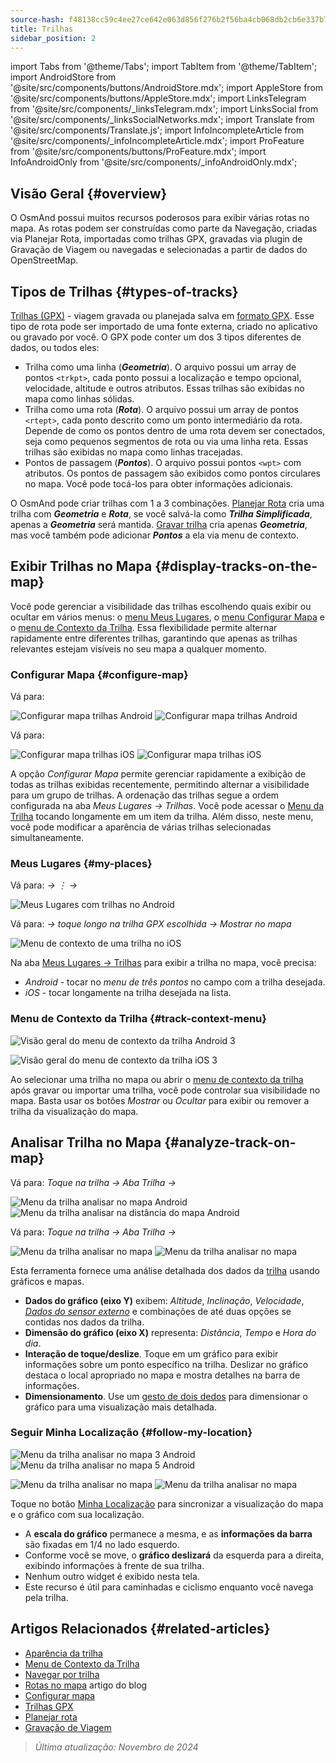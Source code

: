 ```yaml
---
source-hash: f48138cc59c4ee27ce642e063d856f276b2f56ba4cb068db2cb6e337b797c4c1
title: Trilhas
sidebar_position: 2
---
```

import Tabs from '@theme/Tabs';
import TabItem from '@theme/TabItem';
import AndroidStore from '@site/src/components/buttons/AndroidStore.mdx';
import AppleStore from '@site/src/components/buttons/AppleStore.mdx';
import LinksTelegram from '@site/src/components/_linksTelegram.mdx';
import LinksSocial from '@site/src/components/_linksSocialNetworks.mdx';
import Translate from '@site/src/components/Translate.js';
import InfoIncompleteArticle from '@site/src/components/_infoIncompleteArticle.mdx';
import ProFeature from '@site/src/components/buttons/ProFeature.mdx';
import InfoAndroidOnly from '@site/src/components/_infoAndroidOnly.mdx';



## Visão Geral {#overview}

O OsmAnd possui muitos recursos poderosos para exibir várias rotas no mapa. As rotas podem ser construídas como parte da Navegação, criadas via Planejar Rota, importadas como trilhas GPX, gravadas via plugin de Gravação de Viagem ou navegadas e selecionadas a partir de dados do OpenStreetMap.


## Tipos de Trilhas {#types-of-tracks}

[Trilhas (GPX)](#display-tracks-on-the-map) - viagem gravada ou planejada salva em [formato GPX](https://en.wikipedia.org/wiki/GPS_Exchange_Format). Esse tipo de rota pode ser importado de uma fonte externa, criado no aplicativo ou gravado por você. O GPX pode conter um dos 3 tipos diferentes de dados, ou todos eles:

- Trilha como uma linha (***Geometria***). O arquivo possui um array de pontos ```<trkpt>```, cada ponto possui a localização e tempo opcional, velocidade, altitude e outros atributos. Essas trilhas são exibidas no mapa como linhas sólidas.
- Trilha como uma rota (***Rota***). O arquivo possui um array de pontos ```<rtept>```, cada ponto descrito como um ponto intermediário da rota. Depende de como os pontos dentro de uma rota devem ser conectados, seja como pequenos segmentos de rota ou via uma linha reta. Essas trilhas são exibidas no mapa como linhas tracejadas.
- Pontos de passagem (***Pontos***). O arquivo possui pontos ```<wpt>``` com atributos. Os pontos de passagem são exibidos como pontos circulares no mapa. Você pode tocá-los para obter informações adicionais.

O OsmAnd pode criar trilhas com 1 a 3 combinações. [Planejar Rota](../../plan-route/create-route.md) cria uma trilha com ***Geometria*** e ***Rota***, se você salvá-la como ***Trilha Simplificada***, apenas a ***Geometria*** será mantida. [Gravar trilha](../../plugins/trip-recording.md#new-track-recording) cria apenas ***Geometria***, mas você também pode adicionar ***Pontos*** a ela via menu de contexto.


## Exibir Trilhas no Mapa {#display-tracks-on-the-map}

Você pode gerenciar a visibilidade das trilhas escolhendo quais exibir ou ocultar em vários menus: o [menu Meus Lugares](#my-places), o [menu Configurar Mapa](#configure-map) e o [menu de Contexto da Trilha](#track-context-menu). Essa flexibilidade permite alternar rapidamente entre diferentes trilhas, garantindo que apenas as trilhas relevantes estejam visíveis no seu mapa a qualquer momento.

### Configurar Mapa {#configure-map}

<Tabs groupId="operating-systems">

<TabItem value="android" label="Android">

Vá para: *<Translate android="true" ids="shared_string_menu,configure_map,shared_string_show,show_gpx"/>*

![Configurar mapa trilhas Android](@site/static/img/map/tracks_and_routes/tracks_and_routes_display_1_andr.png)   ![Configurar mapa trilhas Android](@site/static/img/map/tracks_and_routes/tracks_and_routes_display_andr.png)  

</TabItem>

<TabItem value="ios" label="iOS">

Vá para: *<Translate ios="true" ids="shared_string_menu,configure_map,shared_string_gpx_tracks"/>*

![Configurar mapa trilhas iOS](@site/static/img/personal/tracks/follow_track_1_ios.png)  ![Configurar mapa trilhas iOS](@site/static/img/personal/tracks/configure_map_track_menu_ios.png)

</TabItem>

</Tabs>

A opção *Configurar Mapa* permite gerenciar rapidamente a exibição de todas as trilhas exibidas recentemente, permitindo alternar a visibilidade para um grupo de trilhas. A ordenação das trilhas segue a ordem configurada na aba *Meus Lugares → Trilhas*. Você pode acessar o [Menu da Trilha](../../personal/tracks/manage-tracks.md#track-menu) tocando longamente em um item da trilha. Além disso, neste menu, você pode modificar a aparência de várias trilhas selecionadas simultaneamente.

### Meus Lugares {#my-places}

<Tabs groupId="operating-systems">

<TabItem value="android" label="Android">

Vá para: *<Translate android="true" ids="shared_string_menu,shared_string_my_places,shared_string_gpx_files"/> → &#8942; → <Translate android="true" ids="shared_string_show_on_map"/>*

![Meus Lugares com trilhas no Android](@site/static/img/personal/tracks/one_track_menu_andr.png)

</TabItem>

<TabItem value="ios" label="iOS">

Vá para: *<Translate ios="true" ids="shared_string_menu,shared_string_my_places,shared_string_gpx_tracks"/> → toque longo na trilha GPX escolhida → Mostrar no mapa*

![Menu de contexto de uma trilha no iOS](@site/static/img/personal/tracks/one_track_menu_ios.png)

</TabItem>

</Tabs>

Na aba [Meus Lugares *→* Trilhas](../../personal/tracks/manage-tracks.md#manage-tracks) para exibir a trilha no mapa, você precisa:

- *Android* - tocar no *menu de três pontos* no campo com a trilha desejada.
- *iOS* - tocar longamente na trilha desejada na lista.


### Menu de Contexto da Trilha {#track-context-menu}

<Tabs groupId="operating-systems">

<TabItem value="android" label="Android">

![Visão geral do menu de contexto da trilha Android 3](@site/static/img/personal/tracks/track_context_overview_andr_3.png)

</TabItem>

<TabItem value="ios" label="iOS">

![Visão geral do menu de contexto da trilha iOS 3](@site/static/img/personal/tracks/track_context_overview_ios_3.png)

</TabItem>

</Tabs>

Ao selecionar uma trilha no mapa ou abrir o [menu de contexto da trilha](./track-context-menu.md) após gravar ou importar uma trilha, você pode controlar sua visibilidade no mapa. Basta usar os botões *Mostrar* ou *Ocultar* para exibir ou remover a trilha da visualização do mapa.


## Analisar Trilha no Mapa {#analyze-track-on-map}

<Tabs groupId="operating-systems">

<TabItem value="android" label="Android">

Vá para: *Toque na trilha → Aba Trilha → <Translate android="true" ids="analyze_on_map"/>*  

![Menu da trilha analisar no mapa Android](@site/static/img/personal/tracks/analyze_track_on_map_andr.png)    ![Menu da trilha analisar na distância do mapa Android](@site/static/img/personal/tracks/analyze_track_on_map_distance_andr.png)

</TabItem>

<TabItem value="ios" label="iOS">

Vá para: *Toque na trilha → Aba Trilha → <Translate ios="true" ids="analyze_on_map"/>*  

![Menu da trilha analisar no mapa](@site/static/img/personal/tracks/track_analyze_ios.png)  ![Menu da trilha analisar no mapa ](@site/static/img/personal/tracks/track_analyze_on_map_ios.png)

</TabItem>

</Tabs>

Esta ferramenta fornece uma análise detalhada dos dados da [trilha](../../map/tracks/track-context-menu.md#options) usando gráficos e mapas.

- **Dados do gráfico (eixo Y)** exibem: *Altitude*, *Inclinação*, *Velocidade*, [*Dados do sensor externo*](../../plugins/external-sensors.md) e combinações de até duas opções se contidas nos dados da trilha.
- **Dimensão do gráfico (eixo X)** representa: *Distância*, *Tempo* e *Hora do dia*.
- **Interação de toque/deslize**. Toque em um gráfico para exibir informações sobre um ponto específico na trilha. Deslizar no gráfico destaca o local apropriado no mapa e mostra detalhes na barra de informações.
- **Dimensionamento**. Use um [gesto de dois dedos](../../map/interact-with-map.md#gestures) para dimensionar o gráfico para uma visualização mais detalhada.


### Seguir Minha Localização {#follow-my-location}

<Tabs groupId="operating-systems">

<TabItem value="android" label="Android">

![Menu da trilha analisar no mapa 3 Android](@site/static/img/personal/tracks/track_analyze_on_map_3_android.png) ![Menu da trilha analisar no mapa 5 Android](@site/static/img/personal/tracks/track_analyze_on_map_5_android.png)

</TabItem>

<TabItem value="ios" label="iOS">

![Menu da trilha analisar no mapa](@site/static/img/personal/tracks/track_follow_my_location_3_ios.png)  ![Menu da trilha analisar no mapa ](@site/static/img/personal/tracks/track_follow_my_location_4_ios.png)

</TabItem>

</Tabs>

Toque no botão [Minha Localização](../../map/interact-with-map.md#my-location-and-zoom) para sincronizar a visualização do mapa e o gráfico com sua localização.

- A **escala do gráfico** permanece a mesma, e as **informações da barra** são fixadas em 1/4 no lado esquerdo.
- Conforme você se move, o **gráfico deslizará** da esquerda para a direita, exibindo informações à frente de sua trilha.
- Nenhum outro widget é exibido nesta tela.
- Este recurso é útil para caminhadas e ciclismo enquanto você navega pela trilha.  


## Artigos Relacionados {#related-articles}

- [Aparência da trilha](./appearance.md)
- [Menu de Contexto da Trilha](./track-context-menu.md)
- [Navegar por trilha](../../navigation/setup/gpx-navigation.md)
- [Rotas no mapa](https://docs.osmand.net/blog/routes) artigo do blog
- [Configurar mapa](../../map/configure-map-menu.md)  
- [Trilhas GPX](../../personal/tracks/index.md)  
- [Planejar rota](../../plan-route/index.md)  
- [Gravação de Viagem](../../plugins/trip-recording.md)

> *Última atualização: Novembro de 2024*